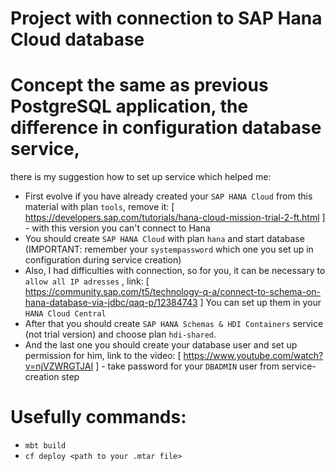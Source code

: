 # Project with connection to SAP Hana Cloud database

# Concept the same as previous PostgreSQL application, the difference in configuration database service, 
there is my suggestion how to set up service which helped me:
* First evolve if you have already created your `SAP HANA Cloud` from this material with plan `tools`, remove it:
[ https://developers.sap.com/tutorials/hana-cloud-mission-trial-2-ft.html ] - with this version you can't connect to Hana
* You should create `SAP HANA Cloud` with plan `hana` and start database 
(IMPORTANT: remember your `systempassword` which one you set up in configuration during service creation)
* Also, I had difficulties with connection, so for you, it can be necessary to `allow all IP adresses` , 
link: [ https://community.sap.com/t5/technology-q-a/connect-to-schema-on-hana-database-via-jdbc/qaq-p/12384743 ]
You can set up them in your `HANA Cloud Central`
* After that you should create `SAP HANA Schemas & HDI Containers` service (not trial version) and choose plan `hdi-shared`.
* And the last one you should create your database user and set up permission for him, link to the video:
[ https://www.youtube.com/watch?v=njVZWRGTJAI ] - take password for your `DBADMIN` user from service-creation step 

# Usefully commands:
* `mbt build`
* `cf deploy <path to your .mtar file>`